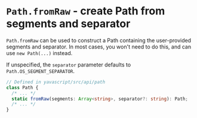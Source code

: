 # `Path.fromRaw` - create Path from segments and separator

`Path.fromRaw` can be used to construct a Path containing the user-provided segments and separator. In most cases, you won't need to do this, and can use `new Path(...)` instead.

If unspecified, the `separator` parameter defaults to `Path.OS_SEGMENT_SEPARATOR`.

```ts
// Defined in yavascript/src/api/path
class Path {
  /* ... */
  static fromRaw(segments: Array<string>, separator?: string): Path;
  /* ... */
}
```

